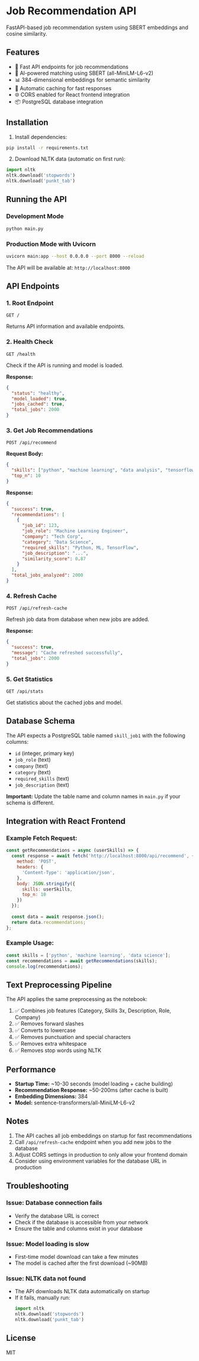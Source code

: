 # Job Recommendation API

FastAPI-based job recommendation system using SBERT embeddings and cosine similarity.

## Features

- 🚀 Fast API endpoints for job recommendations
- 🤖 AI-powered matching using SBERT (all-MiniLM-L6-v2)
- 📊 384-dimensional embeddings for semantic similarity
- 🔄 Automatic caching for fast responses
- 🌐 CORS enabled for React frontend integration
- 📦 PostgreSQL database integration

## Installation

1. Install dependencies:
```bash
pip install -r requirements.txt
```

2. Download NLTK data (automatic on first run):
```python
import nltk
nltk.download('stopwords')
nltk.download('punkt_tab')
```

## Running the API

### Development Mode
```bash
python main.py
```

### Production Mode with Uvicorn
```bash
uvicorn main:app --host 0.0.0.0 --port 8000 --reload
```

The API will be available at: `http://localhost:8000`

## API Endpoints

### 1. Root Endpoint
```
GET /
```
Returns API information and available endpoints.

### 2. Health Check
```
GET /health
```
Check if the API is running and model is loaded.

**Response:**
```json
{
  "status": "healthy",
  "model_loaded": true,
  "jobs_cached": true,
  "total_jobs": 2000
}
```

### 3. Get Job Recommendations
```
POST /api/recommend
```

**Request Body:**
```json
{
  "skills": ["python", "machine learning", "data analysis", "tensorflow"],
  "top_n": 10
}
```

**Response:**
```json
{
  "success": true,
  "recommendations": [
    {
      "job_id": 123,
      "job_role": "Machine Learning Engineer",
      "company": "Tech Corp",
      "category": "Data Science",
      "required_skills": "Python, ML, TensorFlow",
      "job_description": "...",
      "similarity_score": 0.87
    }
  ],
  "total_jobs_analyzed": 2000
}
```

### 4. Refresh Cache
```
POST /api/refresh-cache
```
Refresh job data from database when new jobs are added.

**Response:**
```json
{
  "success": true,
  "message": "Cache refreshed successfully",
  "total_jobs": 2000
}
```

### 5. Get Statistics
```
GET /api/stats
```
Get statistics about the cached jobs and model.

## Database Schema

The API expects a PostgreSQL table named `skill_job1` with the following columns:
- `id` (integer, primary key)
- `job_role` (text)
- `company` (text)
- `category` (text)
- `required_skills` (text)
- `job_description` (text)

**Important:** Update the table name and column names in `main.py` if your schema is different.

## Integration with React Frontend

### Example Fetch Request:
```javascript
const getRecommendations = async (userSkills) => {
  const response = await fetch('http://localhost:8000/api/recommend', {
    method: 'POST',
    headers: {
      'Content-Type': 'application/json',
    },
    body: JSON.stringify({
      skills: userSkills,
      top_n: 10
    })
  });
  
  const data = await response.json();
  return data.recommendations;
};
```

### Example Usage:
```javascript
const skills = ['python', 'machine learning', 'data science'];
const recommendations = await getRecommendations(skills);
console.log(recommendations);
```

## Text Preprocessing Pipeline

The API applies the same preprocessing as the notebook:
1. ✅ Combines job features (Category, Skills 3x, Description, Role, Company)
2. ✅ Removes forward slashes
3. ✅ Converts to lowercase
4. ✅ Removes punctuation and special characters
5. ✅ Removes extra whitespace
6. ✅ Removes stop words using NLTK

## Performance

- **Startup Time:** ~10-30 seconds (model loading + cache building)
- **Recommendation Response:** ~50-200ms (after cache is built)
- **Embedding Dimensions:** 384
- **Model:** sentence-transformers/all-MiniLM-L6-v2

## Notes

1. The API caches all job embeddings on startup for fast recommendations
2. Call `/api/refresh-cache` endpoint when you add new jobs to the database
3. Adjust CORS settings in production to only allow your frontend domain
4. Consider using environment variables for the database URL in production

## Troubleshooting

### Issue: Database connection fails
- Verify the database URL is correct
- Check if the database is accessible from your network
- Ensure the table and columns exist in your database

### Issue: Model loading is slow
- First-time model download can take a few minutes
- The model is cached after the first download (~90MB)

### Issue: NLTK data not found
- The API downloads NLTK data automatically on startup
- If it fails, manually run:
  ```python
  import nltk
  nltk.download('stopwords')
  nltk.download('punkt_tab')
  ```

## License

MIT
